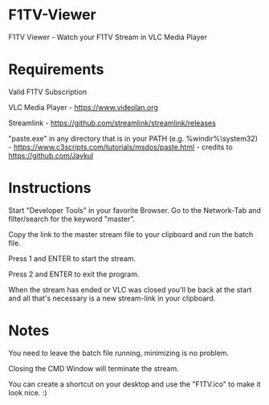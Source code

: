 # F1TV-Viewer
F1TV Viewer - Watch your F1TV Stream in VLC Media Player

# Requirements
Valid F1TV Subscription

VLC Media Player - https://www.videolan.org

Streamlink - https://github.com/streamlink/streamlink/releases

"paste.exe" in any directory that is in your PATH (e.g. %windir%\system32) - https://www.c3scripts.com/tutorials/msdos/paste.html - credits to https://github.com/Jaykul



# Instructions
Start "Developer Tools" in your favorite Browser. Go to the Network-Tab and filter/search for the keyword "master". 

Copy the link to the master stream file to your clipboard and run the batch file. 

Press 1 and ENTER to start the stream.

Press 2 and ENTER to exit the program.

When the stream has ended or VLC was closed you'll be back at the start and all that's necessary is a new stream-link in your clipboard.



# Notes
You need to leave the batch file running, minimizing is no problem. 

Closing the CMD Window will terminate the stream.

You can create a shortcut on your desktop and use the "F1TV.ico" to make it look nice. :)
